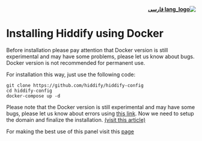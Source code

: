 <div dir="rtl">

[**![lang_logo](https://raw.githubusercontent.com/stevenrskelton/flag-icon/master/png/16/country-4x3/ir.png) فارسی**](https://github.com/hiddify/hiddify-config/wiki/%D9%86%D8%B5%D8%A8-%D8%A8%D8%A7-%D8%AF%D8%A7%DA%A9%D8%B1)
</div>

# Installing Hiddify using Docker
Before installation please pay attention that Docker version is still experimental and may have some problems, please let us know about bugs. Docker version is not recommended for permanent use.

For installation this way, just use the following code:

```
git clone https://github.com/hiddify/hiddify-config
cd hiddify-config
docker-compose up -d
```
Please note that the Docker version is still experimental and may have some bugs, please let us know about errors using [this link](https://github.com/hiddify/hiddify-config/issues). 
Now we need to setup the domain and finalize the installation. [(visit this article)](https://github.com/hiddify/hiddify-config/wiki/Guide-for-setting-up-the-domain-and-finalizing-the-installation)

For making the best use of this panel visit this [page](https://github.com/hiddify/hiddify-config/wiki/How-to-configure-Hiddify-Panel-properly)